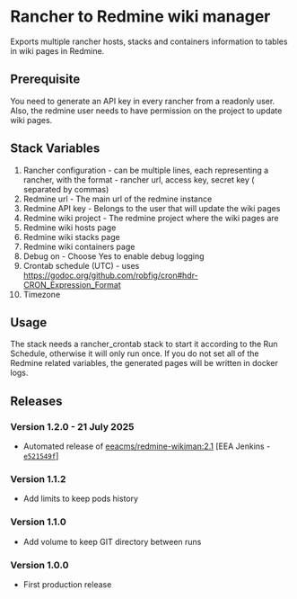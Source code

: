 # Rancher to Redmine wiki manager
Exports multiple rancher hosts, stacks and containers information to tables in wiki pages in Redmine. 

## Prerequisite

You need to generate an API key in every rancher from a readonly user. Also, the redmine user needs to have permission on the project to update wiki pages. 

## Stack Variables


1. Rancher configuration - can be multiple lines, each representing a rancher, with the format - rancher url, access key, secret key ( separated by commas)
2. Redmine url - The main url of the redmine instance
3. Redmine API key - Belongs to the user that will update the wiki pages
4. Redmine wiki project - The redmine project where the wiki pages are
5. Redmine wiki hosts page 
6. Redmine wiki stacks page  
7. Redmine wiki containers page 
8. Debug on - Choose Yes to enable debug logging
9. Crontab schedule (UTC) - uses https://godoc.org/github.com/robfig/cron#hdr-CRON_Expression_Format
10.  Timezone 


## Usage

The stack needs a rancher_crontab stack to start it according to the Run Schedule, otherwise it will only run once. If you do not set all of the Redmine related variables, the generated pages will be written in docker logs. 


## Releases

### Version 1.2.0 - 21 July 2025
- Automated release of [eeacms/redmine-wikiman:2.1](https://github.com/eea/eea.docker.redmine-wikiman/releases) [EEA Jenkins - [`e521549f`](https://github.com/eea/helm-charts/commit/e521549f6491ffffdcac38c82603e2c50151b247)]


### Version 1.1.2
- Add limits to keep pods history

### Version 1.1.0
- Add volume to keep GIT directory between runs

### Version 1.0.0
- First production release 



